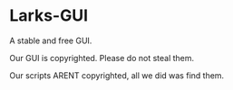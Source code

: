 # Larks-GUI
A stable and free GUI.

Our GUI is copyrighted. Please do not steal them.

Our scripts ARENT copyrighted, all we did was find them.
